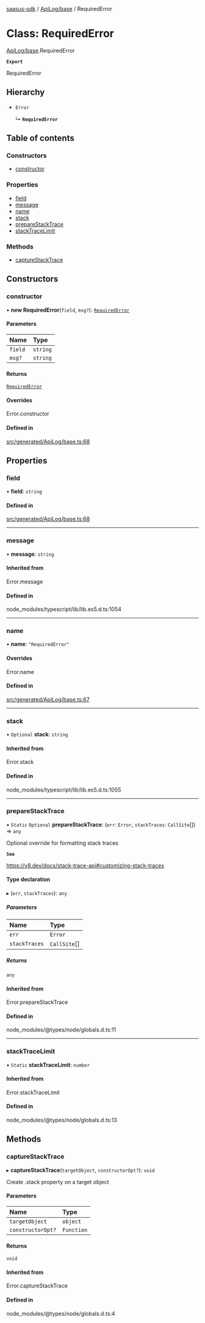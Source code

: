 [saasus-sdk](../README.md) / [ApiLog/base](../modules/ApiLog_base.md) / RequiredError

# Class: RequiredError

[ApiLog/base](../modules/ApiLog_base.md).RequiredError

**`Export`**

RequiredError

## Hierarchy

- `Error`

  ↳ **`RequiredError`**

## Table of contents

### Constructors

- [constructor](ApiLog_base.RequiredError.md#constructor)

### Properties

- [field](ApiLog_base.RequiredError.md#field)
- [message](ApiLog_base.RequiredError.md#message)
- [name](ApiLog_base.RequiredError.md#name)
- [stack](ApiLog_base.RequiredError.md#stack)
- [prepareStackTrace](ApiLog_base.RequiredError.md#preparestacktrace)
- [stackTraceLimit](ApiLog_base.RequiredError.md#stacktracelimit)

### Methods

- [captureStackTrace](ApiLog_base.RequiredError.md#capturestacktrace)

## Constructors

### constructor

• **new RequiredError**(`field`, `msg?`): [`RequiredError`](ApiLog_base.RequiredError.md)

#### Parameters

| Name | Type |
| :------ | :------ |
| `field` | `string` |
| `msg?` | `string` |

#### Returns

[`RequiredError`](ApiLog_base.RequiredError.md)

#### Overrides

Error.constructor

#### Defined in

[src/generated/ApiLog/base.ts:68](https://github.com/saasus-platform/saasus-sdk-javascript/blob/c67ac22/src/generated/ApiLog/base.ts#L68)

## Properties

### field

• **field**: `string`

#### Defined in

[src/generated/ApiLog/base.ts:68](https://github.com/saasus-platform/saasus-sdk-javascript/blob/c67ac22/src/generated/ApiLog/base.ts#L68)

___

### message

• **message**: `string`

#### Inherited from

Error.message

#### Defined in

node_modules/typescript/lib/lib.es5.d.ts:1054

___

### name

• **name**: ``"RequiredError"``

#### Overrides

Error.name

#### Defined in

[src/generated/ApiLog/base.ts:67](https://github.com/saasus-platform/saasus-sdk-javascript/blob/c67ac22/src/generated/ApiLog/base.ts#L67)

___

### stack

• `Optional` **stack**: `string`

#### Inherited from

Error.stack

#### Defined in

node_modules/typescript/lib/lib.es5.d.ts:1055

___

### prepareStackTrace

▪ `Static` `Optional` **prepareStackTrace**: (`err`: `Error`, `stackTraces`: `CallSite`[]) => `any`

Optional override for formatting stack traces

**`See`**

https://v8.dev/docs/stack-trace-api#customizing-stack-traces

#### Type declaration

▸ (`err`, `stackTraces`): `any`

##### Parameters

| Name | Type |
| :------ | :------ |
| `err` | `Error` |
| `stackTraces` | `CallSite`[] |

##### Returns

`any`

#### Inherited from

Error.prepareStackTrace

#### Defined in

node_modules/@types/node/globals.d.ts:11

___

### stackTraceLimit

▪ `Static` **stackTraceLimit**: `number`

#### Inherited from

Error.stackTraceLimit

#### Defined in

node_modules/@types/node/globals.d.ts:13

## Methods

### captureStackTrace

▸ **captureStackTrace**(`targetObject`, `constructorOpt?`): `void`

Create .stack property on a target object

#### Parameters

| Name | Type |
| :------ | :------ |
| `targetObject` | `object` |
| `constructorOpt?` | `Function` |

#### Returns

`void`

#### Inherited from

Error.captureStackTrace

#### Defined in

node_modules/@types/node/globals.d.ts:4
